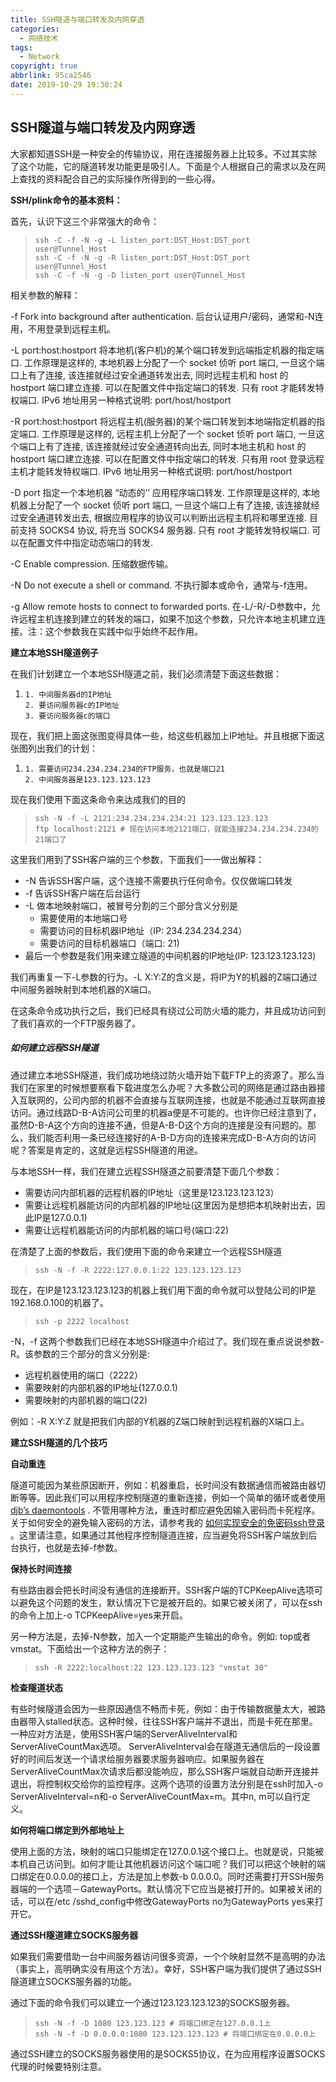 ```yaml
---
title: SSH隧道与端口转发及内网穿透
categories:
  - 网络技术
tags:
  - Network
copyright: true
abbrlink: 95ca2546
date: 2019-10-29 19:30:24
---
```


## SSH隧道与端口转发及内网穿透

大家都知道SSH是一种安全的传输协议，用在连接服务器上比较多。不过其实除了这个功能，它的隧道转发功能更是吸引人。下面是个人根据自己的需求以及在网上查找的资料配合自己的实际操作所得到的一些心得。

**SSH/plink命令的基本资料：**

首先，认识下这三个非常强大的命令：

> ```
> ssh -C -f -N -g -L listen_port:DST_Host:DST_port user@Tunnel_Host
> ssh -C -f -N -g -R listen_port:DST_Host:DST_port user@Tunnel_Host
> ssh -C -f -N -g -D listen_port user@Tunnel_Host
> ```

相关参数的解释：

-f Fork into background after authentication.
后台认证用户/密码，通常和-N连用，不用登录到远程主机。

-L port:host:hostport
将本地机(客户机)的某个端口转发到远端指定机器的指定端口. 工作原理是这样的, 本地机器上分配了一个 socket 侦听 port 端口, 一旦这个端口上有了连接, 该连接就经过安全通道转发出去, 同时远程主机和 host 的 hostport 端口建立连接. 可以在配置文件中指定端口的转发. 只有 root 才能转发特权端口. IPv6 地址用另一种格式说明: port/host/hostport

-R port:host:hostport
将远程主机(服务器)的某个端口转发到本地端指定机器的指定端口. 工作原理是这样的, 远程主机上分配了一个 socket 侦听 port 端口, 一旦这个端口上有了连接, 该连接就经过安全通道转向出去, 同时本地主机和 host 的 hostport 端口建立连接. 可以在配置文件中指定端口的转发. 只有用 root 登录远程主机才能转发特权端口. IPv6 地址用另一种格式说明: port/host/hostport

-D port
指定一个本地机器 “动态的’’ 应用程序端口转发. 工作原理是这样的, 本地机器上分配了一个 socket 侦听 port 端口, 一旦这个端口上有了连接, 该连接就经过安全通道转发出去, 根据应用程序的协议可以判断出远程主机将和哪里连接. 目前支持 SOCKS4 协议, 将充当 SOCKS4 服务器. 只有 root 才能转发特权端口. 可以在配置文件中指定动态端口的转发.

-C Enable compression.
压缩数据传输。

-N Do not execute a shell or command.
不执行脚本或命令，通常与-f连用。

-g Allow remote hosts to connect to forwarded ports.
在-L/-R/-D参数中，允许远程主机连接到建立的转发的端口，如果不加这个参数，只允许本地主机建立连接。注：这个参数我在实践中似乎始终不起作用。

<!--more-->

**建立本地SSH隧道例子**

在我们计划建立一个本地SSH隧道之前，我们必须清楚下面这些数据：

1. ```
   1. 中间服务器d的IP地址
   2. 要访问服务器c的IP地址
   3. 要访问服务器c的端口
   ```

现在，我们把上面这张图变得具体一些，给这些机器加上IP地址。并且根据下面这张图列出我们的计划：

1. ```
   1. 需要访问234.234.234.234的FTP服务，也就是端口21
   2. 中间服务器是123.123.123.123
   ```

现在我们使用下面这条命令来达成我们的目的

> ```
> ssh -N -f -L 2121:234.234.234.234:21 123.123.123.123
> ftp localhost:2121 # 现在访问本地2121端口，就能连接234.234.234.234的21端口了
> ```

这里我们用到了SSH客户端的三个参数，下面我们一一做出解释：

- -N 告诉SSH客户端，这个连接不需要执行任何命令。仅仅做端口转发
- -f 告诉SSH客户端在后台运行
- -L 做本地映射端口，被冒号分割的三个部分含义分别是
  - 需要使用的本地端口号
  - 需要访问的目标机器IP地址（IP: 234.234.234.234）
  - 需要访问的目标机器端口（端口: 21)
- 最后一个参数是我们用来建立隧道的中间机器的IP地址(IP: 123.123.123.123)

我们再重复一下-L参数的行为。-L X:Y:Z的含义是，将IP为Y的机器的Z端口通过中间服务器映射到本地机器的X端口。

在这条命令成功执行之后，我们已经具有绕过公司防火墙的能力，并且成功访问到了我们喜欢的一个FTP服务器了。

##### 如何建立远程SSH隧道

通过建立本地SSH隧道，我们成功地绕过防火墙开始下载FTP上的资源了。那么当我们在家里的时候想要察看下载进度怎么办呢？大多数公司的网络是通过路由器接入互联网的，公司内部的机器不会直接与互联网连接，也就是不能通过互联网直接访问。通过线路D-B-A访问公司里的机器a便是不可能的。也许你已经注意到了，虽然D-B-A这个方向的连接不通，但是A-B-D这个方向的连接是没有问题的。那么，我们能否利用一条已经连接好的A-B-D方向的连接来完成D-B-A方向的访问呢？答案是肯定的，这就是远程SSH隧道的用途。

与本地SSH一样，我们在建立远程SSH隧道之前要清楚下面几个参数：

- 需要访问内部机器的远程机器的IP地址（这里是123.123.123.123）
- 需要让远程机器能访问的内部机器的IP地址(这里因为是想把本机映射出去，因此IP是127.0.0.1)
- 需要让远程机器能访问的内部机器的端口号(端口:22)

在清楚了上面的参数后，我们使用下面的命令来建立一个远程SSH隧道

> ```
> ssh -N -f -R 2222:127.0.0.1:22 123.123.123.123
> ```

现在，在IP是123.123.123.123的机器上我们用下面的命令就可以登陆公司的IP是192.168.0.100的机器了。

> ```
> ssh -p 2222 localhost
> ```

-N，-f 这两个参数我们已经在本地SSH隧道中介绍过了。我们现在重点说说参数-R。该参数的三个部分的含义分别是:

- 远程机器使用的端口（2222）
- 需要映射的内部机器的IP地址(127.0.0.1)
- 需要映射的内部机器的端口(22)

例如：-R X:Y:Z 就是把我们内部的Y机器的Z端口映射到远程机器的X端口上。

**建立SSH隧道的几个技巧**

**自动重连**

隧道可能因为某些原因断开，例如：机器重启，长时间没有数据通信而被路由器切断等等。因此我们可以用程序控制隧道的重新连接，例如一个简单的循环或者使用 [djb’s daemontools](http://cr.yp.to/daemontools.html) . 不管用哪种方法，重连时都应避免因输入密码而卡死程序。关于如何安全的避免输入密码的方法，请参考我的 [如何实现安全的免密码ssh登录](http://blog.jianingy.com/node/73) 。这里请注意，如果通过其他程序控制隧道连接，应当避免将SSH客户端放到后台执行，也就是去掉-f参数。

**保持长时间连接**

有些路由器会把长时间没有通信的连接断开。SSH客户端的TCPKeepAlive选项可以避免这个问题的发生，默认情况下它是被开启的。如果它被关闭了，可以在ssh的命令上加上-o TCPKeepAlive=yes来开启。

另一种方法是，去掉-N参数，加入一个定期能产生输出的命令。例如: top或者vmstat。下面给出一个这种方法的例子：

> ```
> ssh -R 2222:localhost:22 123.123.123.123 "vmstat 30"
> ```

**检查隧道状态**

有些时候隧道会因为一些原因通信不畅而卡死，例如：由于传输数据量太大，被路由器带入stalled状态。这种时候，往往SSH客户端并不退出，而是卡死在那里。一种应对方法是，使用SSH客户端的ServerAliveInterval和ServerAliveCountMax选项。 ServerAliveInterval会在隧道无通信后的一段设置好的时间后发送一个请求给服务器要求服务器响应。如果服务器在 ServerAliveCountMax次请求后都没能响应，那么SSH客户端就自动断开连接并退出，将控制权交给你的监控程序。这两个选项的设置方法分别是在ssh时加入-o ServerAliveInterval=n和-o ServerAliveCountMax=m。其中n, m可以自行定义。

**如何将端口绑定到外部地址上**

使用上面的方法，映射的端口只能绑定在127.0.0.1这个接口上。也就是说，只能被本机自己访问到。如何才能让其他机器访问这个端口呢？我们可以把这个映射的端口绑定在0.0.0.0的接口上，方法是加上参数-b 0.0.0.0。同时还需要打开SSH服务器端的一个选项－GatewayPorts。默认情况下它应当是被打开的。如果被关闭的话，可以在/etc /sshd_config中修改GatewayPorts no为GatewayPorts yes来打开它。

**通过SSH隧道建立SOCKS服务器**

如果我们需要借助一台中间服务器访问很多资源，一个个映射显然不是高明的办法（事实上，高明确实没有用这个方法）。幸好，SSH客户端为我们提供了通过SSH隧道建立SOCKS服务器的功能。

通过下面的命令我们可以建立一个通过123.123.123.123的SOCKS服务器。

> ```
> ssh -N -f -D 1080 123.123.123 # 将端口绑定在127.0.0.1上
> ssh -N -f -D 0.0.0.0:1080 123.123.123.123 # 将端口绑定在0.0.0.0上
> ```

通过SSH建立的SOCKS服务器使用的是SOCKS5协议，在为应用程序设置SOCKS代理的时候要特别注意。